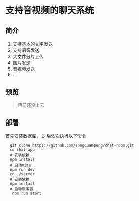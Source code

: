 # 支持音视频的聊天系统
## 简介
1. 支持基本的文字发送
2. 支持语音发送
3. 大文件分片上传
4. 图片发送
5. 音视频发送
6. ...
## 预览
> 目前还没上云
## 部署
首先安装数据库，
之后依次执行以下命令
```
  git clone https://github.com/songquanpeng/chat-room.git
  cd chat-app
  # 安装依赖
  npm install
  # 启动Vite
  npm run dev
  cd ./server
  # 安装依赖
  npm install
  # 启动服务器
   npm run start
```